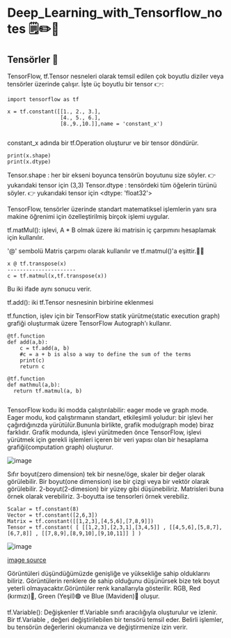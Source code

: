 # Deep_Learning_with_Tensorflow_notes :spiral_notepad::pencil2::pushpin: #

## Tensörler :heartbeat: ## 

TensorFlow, tf.Tensor nesneleri olarak temsil edilen çok boyutlu diziler veya tensörler üzerinde çalışır. İşte üç boyutlu bir tensor :point_right::

```
import tensorflow as tf

x = tf.constant([[1., 2., 3.],
                 [4., 5., 6.],
                 [8.,9.,10.]],name = 'constant_x')
                 
```

constant_x adında bir tf.Operation oluşturur ve bir tensor döndürür.
```
print(x.shape)
print(x.dtype)
```
Tensor.shape : her bir ekseni boyunca tensörün boyutunu size söyler. :point_right: yukarıdaki tensor için (3,3)
Tensor.dtype : tensördeki tüm öğelerin türünü söyler. :point_right: yukarıdaki tensor için <dtype: 'float32'>

TensorFlow, tensörler üzerinde standart matematiksel işlemlerin yanı sıra makine öğrenimi için özelleştirilmiş birçok işlemi uygular.

tf.matMul():  işlevi, A * B olmak üzere iki matrisin iç çarpımını hesaplamak için kullanılır.

'@' sembolü Matris çarpımı olarak kullanılır ve tf.matmul()'a eşittir.:woman_technologist:

```
x @ tf.transpose(x)
----------------------
c = tf.matmul(x,tf.transpose(x)) 
```
Bu iki ifade aynı sonucu verir.

tf.add(): iki tf.Tensor nesnesinin birbirine eklenmesi

tf.function, işlev için bir TensorFlow statik yürütme(static execution graph) grafiği oluşturmak üzere TensorFlow Autograph'ı kullanır.

```
@tf.function
def add(a,b):
    c = tf.add(a, b)
    #c = a + b is also a way to define the sum of the terms
    print(c)
    return c
```

```
@tf.function
def mathmul(a,b):
  return tf.matmul(a, b)
  
 ```

TensorFlow kodu iki modda çalıştırılabilir: eager mode ve graph mode. Eager modu, kod çalıştırmanın standart, etkileşimli yoludur: bir işlevi her çağırdığınızda yürütülür.Bununla birlikte, grafik modu(graph mode) biraz farklıdır. Grafik modunda, işlevi yürütmeden önce TensorFlow, işlevi yürütmek için gerekli işlemleri içeren bir veri yapısı olan bir hesaplama grafiği(computation graph) oluşturur.


![image](https://upload.wikimedia.org/wikipedia/commons/4/45/Dimension_levels.svg)

Sıfır boyut(zero dimension) tek bir nesne/öge, skaler bir değer olarak görülebilir. Bir boyut(one dimension) ise bir çizgi veya bir vektör olarak görülebilir. 2-boyut(2-dimesion) bir yüzey gibi düşünebiliriz. Matrisleri buna örnek olarak verebiliriz. 3-boyutta ise tensorleri örnek verebiliz.

```
Scalar = tf.constant(8)
Vector = tf.constant([2,6,3])
Matrix = tf.constant([[1,2,3],[4,5,6],[7,8,9]])
Tensor = tf.constant( [ [[1,2,3],[2,3,1],[3,4,5]] , [[4,5,6],[5,8,7],[6,7,8]] , [[7,8,9],[8,9,10],[9,10,11]] ] )
```

![image](https://miro.medium.com/max/900/1*AB3CIu1s6LllkcXy4ZpYMQ.png)

[image source](https://towardsdatascience.com/how-convolution-neural-networks-interpret-images-1f99913070b2)

Görüntüleri düşündüğümüzde genişliğe ve yüksekliğe sahip olduklarını biliriz. Görüntülerin renklere de sahip olduğunu düşünürsek bize tek boyut yeterli olmayacaktır.Görüntüler renk kanallarıyla gösterilir. RGB, Red (kırmızı):red_circle:, Green (Yeşil):green_circle: ve Blue (Maviden):large_blue_circle: oluşur. 

tf.Variable(): Değişkenler tf.Variable sınıfı aracılığıyla oluşturulur ve izlenir. Bir tf.Variable , değeri değiştirilebilen bir tensörü temsil eder. Belirli işlemler, bu tensörün değerlerini okumanıza ve değiştirmenize izin verir. 



